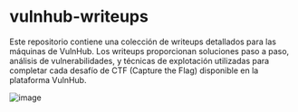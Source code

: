 # vulnhub-writeups
Este repositorio contiene una colección de writeups detallados para las máquinas de VulnHub. Los writeups proporcionan soluciones paso a paso, análisis de vulnerabilidades, y técnicas de explotación utilizadas para completar cada desafío de CTF (Capture the Flag) disponible en la plataforma VulnHub.

![image](https://github.com/user-attachments/assets/7d8c7cc1-098f-4281-8b02-a3f96d1978a5)
